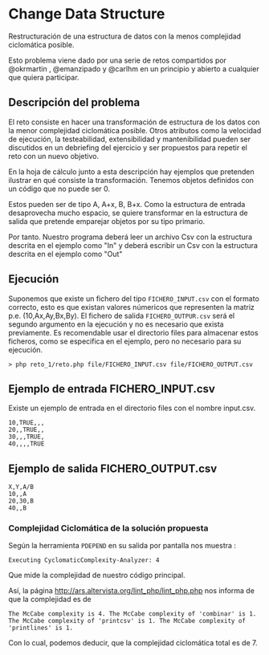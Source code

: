 # Change Data Structure
Restructuración de una estructura de datos con la menos complejidad ciclomática posible.

Esto problema viene dado por una serie de retos compartidos por @okrmartin , @emanzipado y @carlhm en un principio y abierto a cualquier que quiera participar.

## Descripción del problema
El reto consiste en hacer una transformación de estructura de los datos con la menor complejidad ciclomática posible. Otros atributos como la velocidad de ejecución, la testeabilidad, extensibilidad y mantenibilidad pueden ser discutidos en un debriefing del ejercicio y ser propuestos para repetir el reto con un nuevo objetivo.

En la hoja de cálculo junto a esta descripción hay ejemplos que pretenden ilustrar en qué consiste la transformación. Tenemos objetos definidos con un código que no puede ser 0. 

Estos pueden ser de tipo A, A+x, B, B+x. Como la estructura de entrada desaprovecha mucho espacio, se quiere transformar en la estructura de salida que pretende emparejar objetos por su tipo primario.

Por tanto. Nuestro programa deberá leer un archivo Csv con la estructura descrita en el ejemplo como "In" y deberá escribir un Csv con la estructura descrita en el ejemplo como "Out"

## Ejecución

Suponemos que existe un fichero del tipo `FICHERO_INPUT.csv` con el formato correcto, esto es que existan valores númericos que representen la matriz p.e. (10,Ax,Ay,Bx,By). El fichero de salida `FICHERO_OUTPUR.csv` será el segundo argumento en la ejecución y no es necesario que exista previamente. Es recomendable usar el directorio files para almacenar estos ficheros, como se especifica en el ejemplo, pero no necesario para su ejecución.

`> php reto_1/reto.php file/FICHERO_INPUT.csv file/FICHERO_OUTPUT.csv`

## Ejemplo de entrada FICHERO_INPUT.csv

Existe un ejemplo de entrada en el directorio files con el nombre input.csv. 

```
10,TRUE,,,
20,,TRUE,,
30,,,TRUE,
40,,,,TRUE
```

## Ejemplo de salida FICHERO_OUTPUT.csv

```
X,Y,A/B
10,,A
20,30,B
40,,B
```

### Complejidad Ciclomática de la solución propuesta

Según la herramienta `PDEPEND` en su salida por pantalla nos muestra :

``
Executing CyclomaticComplexity-Analyzer: 4
``

Que mide la complejidad de nuestro código principal. 

Así, la página http://ars.altervista.org/lint_php/lint_php.php nos informa de que la complejidad es de 

``
The McCabe complexity is 4.
The McCabe complexity of 'combinar' is 1.
The McCabe complexity of 'printcsv' is 1.
The McCabe complexity of 'printlines' is 1.
``

Con lo cual, podemos deducir, que la complejidad ciclomática total es de 7.

